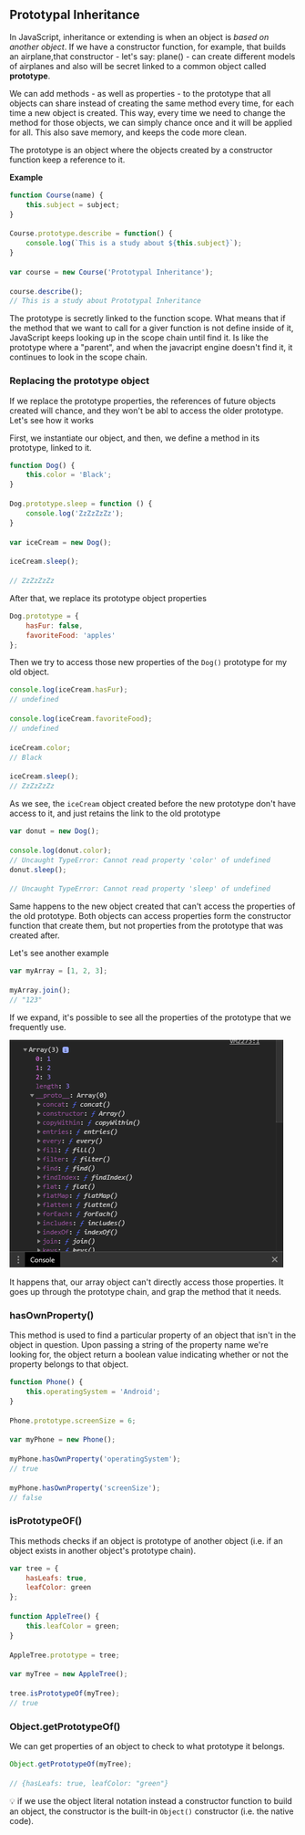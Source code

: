 ## Prototypal Inheritance

In JavaScript, inheritance or extending is when an object is _based on another object_. If we have a constructor function, for example, that builds an airplane,that constructor - let's say: plane() - can create different models of airplanes and also will be secret linked to a common object called **prototype**.

We can add methods - as well as properties - to the prototype that all objects can share instead of creating the same method every time, for each time a new object is created. This way, every time we need to change the method for those objects, we can simply chance once and it will be applied for all. This also save memory, and keeps the code more clean.

The prototype is an object where the objects created by a constructor function keep a reference to it.

**Example**

```JavaScript
function Course(name) {
    this.subject = subject;
}

Course.prototype.describe = function() {
    console.log(`This is a study about ${this.subject}`);
}

var course = new Course('Prototypal Inheritance');

course.describe();
// This is a study about Prototypal Inheritance
```

The prototype is secretly linked to the function scope. What means that if the method that we want to call for a giver function is not define inside of it, JavaScript keeps looking up in the scope chain until find it. Is like the prototype where a "parent", and when the javacript engine doesn't find it, it continues to look in the scope chain.

### Replacing the prototype object

If we replace the prototype properties, the references of future objects created will chance, and they won't be abl to access the older prototype. Let's see how it works

First, we instantiate our object, and then, we define a method in its prototype, linked to it.

```JavaScript
function Dog() {
    this.color = 'Black';
}

Dog.prototype.sleep = function () {
    console.log('ZzZzZzZz');
}

var iceCream = new Dog();

iceCream.sleep();

// ZzZzZzZz
```

After that, we replace its prototype object properties

```javaScript
Dog.prototype = {
    hasFur: false,
    favoriteFood: 'apples'
};
```

Then we try to access those new properties of the `Dog()` prototype for my old object.

```JavaScript
console.log(iceCream.hasFur);
// undefined

console.log(iceCream.favoriteFood);
// undefined

iceCream.color;
// Black

iceCream.sleep();
// ZzZzZzZz
```

As we see, the `iceCream` object created before the new prototype don't have access to it, and just retains the link to the old prototype

```JavaScript
var donut = new Dog();

console.log(donut.color);
// Uncaught TypeError: Cannot read property 'color' of undefined
donut.sleep();

// Uncaught TypeError: Cannot read property 'sleep' of undefined
```

Same happens to the new object created that can't access the properties of the old prototype. Both objects can access properties form the constructor function that create them, but not properties from the prototype that was created after.

Let's see another example

```JavaScript
var myArray = [1, 2, 3];

myArray.join();
// "123"
```

If we expand, it's possible to see all the properties of the prototype that we frequently use.

![](images/prototype-array.png)

It happens that, our array object can't directly access those properties. It goes up through the prototype chain, and grap the method that it needs.

### hasOwnProperty()

This method is used to find a particular property of an object that isn't in the object in question. Upon passing a string of the property name we're looking for, the object return a boolean value indicating whether or not the property belongs to that object.

```JavaScript
function Phone() {
    this.operatingSystem = 'Android';
}

Phone.prototype.screenSize = 6;

var myPhone = new Phone();

myPhone.hasOwnProperty('operatingSystem');
// true

myPhone.hasOwnProperty('screenSize');
// false
```

### isPrototypeOF()

This methods checks if an object is prototype of another object (i.e. if an object exists in another object's prototype chain).

```JavaScript
var tree = {
    hasLeafs: true,
    leafColor: green
};

function AppleTree() {
    this.leafColor = green;
}

AppleTree.prototype = tree;

var myTree = new AppleTree();

tree.isPrototypeOf(myTree);
// true
```

### Object.getPrototypeOf()

We can get properties of an object to check to what prototype it belongs.

```JavaScript
Object.getPrototypeOf(myTree);

// {hasLeafs: true, leafColor: "green"}
```

💡 if we use the object literal notation instead a constructor function to build an object, the constructor is the built-in `Object()` constructor (i.e. the native code).